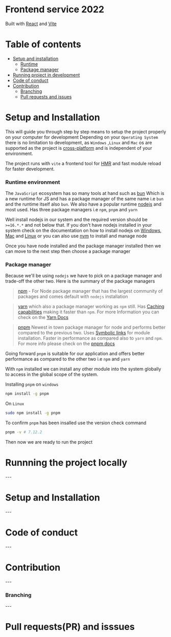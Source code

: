 # Frontend service 2022

Built with [React](https://reactjs.org/) and [Vite](https://vitejs.dev/)

# Table of contents

- [Setup and installation](#setup)
	- [Runtime](#runtime)
	-	[Package manager](#package_manager)
- [Running project in development](#run)
- [Code of conduct](#conduct)
-	[Contribution](#contribution)
	- [Branching](#branching)
	- [Pull requests and issues](#pr_issues)

<h1 id="setup">Setup and Installation</h1>

This will guide you through step by step means to setup the project properly on your computer for development
Depending on your `Operating System` there is no limitation to development, as `Windows` ,`Linux` and `Mac` os are supported as the project is [cross-platform](https://en.wikipedia.org/wiki/Cross-platform_software) and is independent of your environment.

The project runs with `vite` a frontend tool for [HMR](https://webpack.js.org/guides/hot-module-replacement/) and fast module reload for faster development. 

<h3 id="runtime">Runtime environment</h3>

The `JavaScript` ecosystem has so many tools at hand such as [bun](https://bun.sh/) Which is a new runtime for JS and has a package manager of the same name i.e `bun` and the runtime itself also `bun`. We also have a popular runtime [nodejs](https://nodejs.org/en/) and most used. Has three package managers i.e `npm`, `pnpm` and `yarn`

Well install nodejs in our system and the required version should be `>=16.*.*` and not below that.
If you don't have nodejs installed in your system check on the documentation on how to install nodejs on [Windows](https://nodejs.org/dist/v16.18.0/node-v16.18.0-x86.msi), [Mac](https://nodejs.org/dist/v16.18.0/node-v16.18.0.pkg) and [Linux](https://github.com/nodesource/distributions#deb) or you can also use [nvm](https://github.com/nvm-sh/nvm#installing-and-updating) to install and manage node

Once you have node installed and the package manager installed then we can move to the next step then choose a package manager

<h3 id="package_manager">Package manager</h3>

Because we'll be using `nodejs` we have to pick on a package manager and trade-off the other two. Here is the summary of the package managers

> [npm](https://docs.npmjs.com/) - For Node package manager that has the largest community of packages and comes default with `nodejs` installation

> [yarn]() which also a package manager working as `npm` still. Has [Caching capabilities](https://aws.amazon.com/caching/#:~:text=In%20computing%2C%20a%20cache%20is,the%20data's%20primary%20storage%20location.) making it faster than `npm`. For more Information you can check on the [Yarn Docs](https://yarnpkg.com/getting-started)

> [pnpm](https://pnpm.io/) Newest in town package manager for node and performs better compared to the previous two. Uses [Symbolic links](https://en.wikipedia.org/wiki/Symbolic_link) for module installation. Faster in performance as compared also to `yarn` and `npm`. For more info please check on the [pnpm docs](https://pnpm.io/)

Going forward `pnpm` is suitable for our application and offers better performance as compared to the other two i.e `npm` and `yarn`

With `npm` installed we can install any other module into the system globally to access in the global scope of the system.

Installing `pnpm` on `windows`
```sh
npm install -g pnpm
```
On 	`Linux`
```sh
sudo npm install -g pnpm
```
To confirm `pnpm` has been insalled use the version check command
```sh
pnpm -v # 7.12.2
```
Then now we are ready to run the project

<h1 id="run">Runnning the project locally</h1>
---
<h1 id="setup">Setup and Installation</h1>
---
<h1 id="conduct">Code of conduct</h1>
---
<h1 id="contribution">Contribution</h1>
---
<h3 id="branching">Branching</h1>
---
<h1 id="pr_issues">Pull requests(PR) and isssues</h1>


